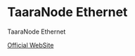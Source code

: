 TaaraNode Ethernet
==================

TaaraNode Ethernet

[Official WebSite](https://taaralabs.eu/en1)
